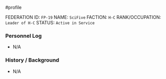 #profile 

FEDERATION ID: `FP-19`
NAME: `SciFive`
FACTION: `H-C`
RANK/OCCUPATION: `Leader of H-C`
STATUS: `Active in Service`

### Personnel Log
- N/A

### History / Background
- N/A
